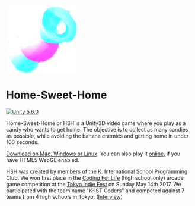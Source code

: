![Logo](hsh.png)
# Home-Sweet-Home

[![Unity 5.6.0](https://img.shields.io/badge/Unity-5.6.0-brightgreen.svg)](https://unity3d.com/get-unity/download/archive)

Home-Sweet-Home or HSH is a Unity3D video game where you play as a candy who wants to get home. The objective is to collect as many candies as possible, while avoiding the banana enemies and getting home in under 100 seconds.

[Download on Mac, Windows or Linux](https://github.com/gg2001/hsh/releases/tag/v1.0). You can also play it [online](https://gg2001.github.io/kistcoders/hsh/play/), if you have HTML5 WebGL enabled.

HSH was created by members of the K. International School Programming Club. We won first place in the [Coding For Life](http://www.tokyosandbox.com/coding-for-life/) (high school only) arcade game competition at the [Tokyo Indie Fest](http://www.tokyosandbox.com/tokyo-indie-fest/) on Sunday May 14th 2017. We participated with the team name "K-IST Coders" and competed against 7 teams from 4 high schools in Tokyo. ([Interview](https://www.youtube.com/watch?v=vrjRR2MWY1E))
